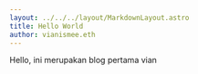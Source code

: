 ```yaml
---
layout: ../../../layout/MarkdownLayout.astro
title: Hello World
author: vianismee.eth
---
```


Hello, ini merupakan blog pertama vian
